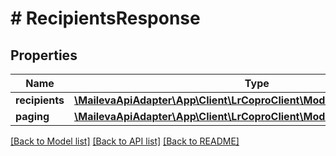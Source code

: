 # # RecipientsResponse

## Properties

Name | Type | Description | Notes
------------ | ------------- | ------------- | -------------
**recipients** | [**\MailevaApiAdapter\App\Client\LrCoproClient\Model\RecipientResponse[]**](RecipientResponse.md) |  | [optional]
**paging** | [**\MailevaApiAdapter\App\Client\LrCoproClient\Model\Paging**](Paging.md) |  | [optional]

[[Back to Model list]](../../README.md#models) [[Back to API list]](../../README.md#endpoints) [[Back to README]](../../README.md)
